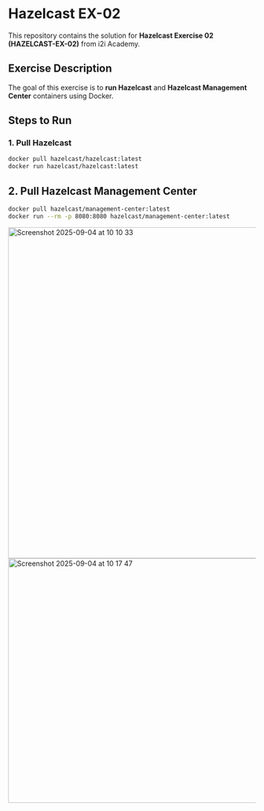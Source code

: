 # Hazelcast EX-02

This repository contains the solution for **Hazelcast Exercise 02 (HAZELCAST-EX-02)** from i2i Academy.

##  Exercise Description
The goal of this exercise is to **run Hazelcast** and **Hazelcast Management Center** containers using Docker.

##  Steps to Run

### 1. Pull Hazelcast
```bash
docker pull hazelcast/hazelcast:latest
docker run hazelcast/hazelcast:latest
```
## 2. Pull Hazelcast Management Center
```bash
docker pull hazelcast/management-center:latest
docker run --rm -p 8080:8080 hazelcast/management-center:latest
```

<img width="1512" height="674" alt="Screenshot 2025-09-04 at 10 10 33" src="https://github.com/user-attachments/assets/f3b020f1-2091-42ac-a3df-aa65626e983b" />
<img width="1506" height="498" alt="Screenshot 2025-09-04 at 10 17 47" src="https://github.com/user-attachments/assets/aeecac5d-cccd-4935-8b01-923ee1f16ce0" />

